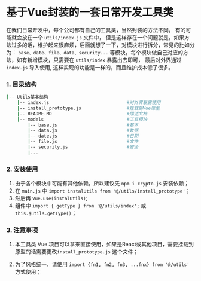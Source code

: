 # 基于Vue封装的一套日常开发工具类

在我们日常开发中，每个公司都有自己的工具类，当然封装的方法不同， 有的可能就会放在一个 `utils/index.js`  文件中，  但是这样存在一个问题就是，如果方法过多的话，维护起来很麻烦，后面就想了一下，对模块进行拆分，常见的比如分为： `base、date、file、data、security...` 等模块，每个模块做自己对应的方法，如有新增模块，只需要在 `utils/index` 暴露出去即可， 最后对外界通过`index.js`  导入使用, 这样实现的功能是一样的，而且维护成本低了很多。

### 1. 目录结构

```bash
|-- Utils基本结构
    |-- index.js                             #对外界暴露使用
    |-- install_prototype.js                 #挂载到Vue原型
    |-- README.MD                            #描述文档
    |-- models                               #工具模块
        |-- base.js                          #基本
        |-- data.js                          #数据
        |-- date.js                          #日期
        |-- file.js                          #文件
        |-- security.js                      #安全
        |...
```



### 2. 安装使用

1. 由于各个模块中可能有其他依赖，所以建议先 `npm i crypto-js` 安装依赖；
2. 在 `main.js` 中  `import instalUtils from '@/utils/install_prototype'`；
3. 然后再 `Vue.use(instalUtils)`;
4. 组件中 `import { getType } from '@/utils/index';`  或  `this.$utils.getType()`；



### 3. 注意事项

1. 本工具类 Vue 项目可以拿来直接使用，如果是React或其他项目，需要挂载到原型的话需要更改`install_prototype.js`  这个文件；

2. 为了风格统一，请使用  `import {fn1, fn2, fn3, ...fnx} from '@/utils'`  方式使用；